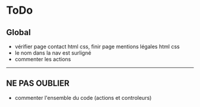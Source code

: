 # ToDo

## Global

  - vérifier page contact html css, finir page mentions légales html css
  - le nom dans la nav est surligné
  - commenter les actions

***

## NE PAS OUBLIER

  - commenter l'ensemble du code (actions et controleurs)


